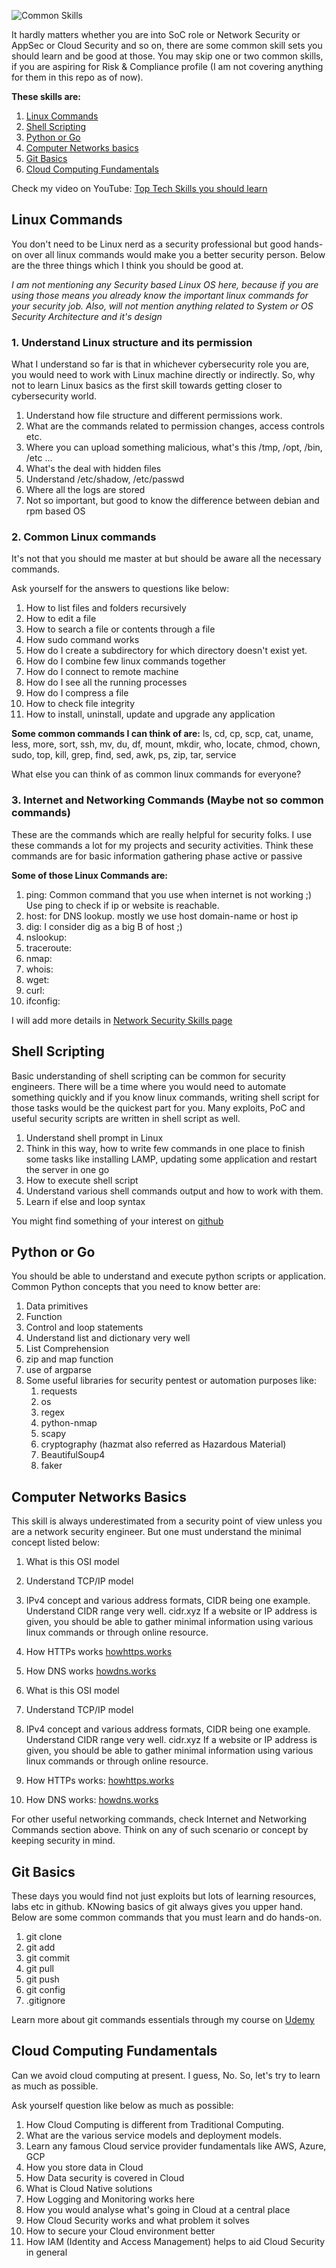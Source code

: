 ![Common Skills](images/common-skills.png)

It hardly matters whether you are into SoC role or Network Security or AppSec or Cloud Security and so on, there are some common skill sets you should learn and be good at those.
You may skip one or two common skills, if you are aspiring for Risk & Compliance profile (I am not covering anything for them in this repo as of now).

**These skills are:**
1. [Linux Commands](#linux-commands)
2. [Shell Scripting](#shell-scripting)
3. [Python or Go](#python-or-go)
4. [Computer Networks basics](#computer-networks-basics)
5. [Git Basics](#git-basics)
6. [Cloud Computing Fundamentals](#cloud-computing-fundamentals)

Check my video on YouTube: [Top Tech Skills you should learn](https://www.youtube.com/watch?v=dTZ69l844JM)

## Linux Commands
You don't need to be Linux nerd as a security professional but good hands-on over all linux commands would make you a better security person. 
Below are the three things which I think you should be good at.

_I am not mentioning any Security based Linux OS here, because if you are using those means you already know the important linux commands for your security job.
Also, will not mention anything related to System or OS Security Architecture and it's design_

### 1. Understand Linux structure and its permission
What I understand so far is that in whichever cybersecurity role you are, you would need to work with Linux machine directly or indirectly. So, why not to learn Linux basics as the first skill towards getting closer to cybersecurity world.
1. Understand how file structure and different permissions work.
2. What are the commands related to permission changes, access controls etc.
3. Where you can upload something malicious, what's this /tmp, /opt, /bin, /etc ...
4. What's the deal with hidden files
5. Understand /etc/shadow, /etc/passwd
6. Where all the logs are stored
7. Not so important, but good to know the difference between debian and rpm based OS

### 2. Common Linux commands
It's not that you should me master at but should be aware all the necessary commands.

Ask yourself for the answers to questions like below:
1. How to list files and folders recursively
2. How to edit a file
3. How to search a file or contents through a file
4. How sudo command works
5. How do I create a subdirectory for which directory doesn't exist yet.
6. How do I combine few linux commands together
7. How do I connect to remote machine
8. How do I see all the running processes
9. How do I compress a file
10. How to check file integrity
11. How to install, uninstall, update and upgrade any application

**Some common commands I can think of are:** 
ls, cd, cp, scp, cat, uname, less, more, sort, ssh, mv, du, df, mount, mkdir, who, locate, chmod, chown, sudo, top, kill, grep, find, sed, awk, ps, zip, tar, service

What else you can think of as common linux commands for everyone? 

### 3. Internet and Networking Commands (Maybe not so common commands)
These are the commands which are really helpful for security folks. 
I use these commands a lot for my projects and security activities. Think these commands are for basic information gathering phase active or passive

**Some of those Linux Commands are:**
1. ping: Common command that you use when internet is not working ;) Use ping to check if ip or website is reachable. 
2. host: for DNS lookup. mostly we use host domain-name or host ip
3. dig: I consider dig as a big B of host ;)
4. nslookup:
5. traceroute:
6. nmap:
7. whois:
8. wget:
9. curl:
10. ifconfig: 

I will add more details in [Network Security Skills page](network-security.md)

## Shell Scripting
Basic understanding of shell scripting can be common for security engineers. There will be a time where you would need to automate something quickly and if you know linux commands, writing shell script for those tasks would be the quickest part for you.
Many exploits, PoC and useful security scripts are written in shell script as well. 

1. Understand shell prompt in Linux
2. Think in this way, how to write few commands in one place to finish some tasks like installing LAMP, updating some application and restart the server in one go
3. How to execute shell script
4. Understand various shell commands output and how to work with them.
5. Learn if else and loop syntax

You might find something of your interest on [github](https://github.com/search?l=Shell&q=security&type=Repositories)

## Python or Go
You should be able to understand and execute python scripts or application. Common Python concepts that you need to know better are:

1. Data primitives 
2. Function 
3. Control and loop statements 
4. Understand list and dictionary very well
5. List Comprehension
6. zip and map function
7. use of argparse
8. Some useful libraries for security pentest or automation purposes like:
   1. requests
   2. os
   3. regex
   4. python-nmap
   5. scapy
   6. cryptography (hazmat also referred as Hazardous Material)
   7. BeautifulSoup4
   8. faker

## Computer Networks Basics
This skill is always underestimated from a security point of view unless you are a network security engineer.
But one must understand the minimal concept listed below:
1. What is this OSI model 
2. Understand TCP/IP model 
3. IPv4 concept and various address formats, CIDR being one example. Understand CIDR range very well. cidr.xyz
If a website or IP address is given, you should be able to gather minimal information using various linux commands or through online resource. 
4. How HTTPs works [howhttps.works](howhttps.works)
5. How DNS works [howdns.works](howdns.works)

1. What is this OSI model 
2. Understand TCP/IP model 
3. IPv4 concept and various address formats, CIDR being one example. Understand CIDR range very well. cidr.xyz
If a website or IP address is given, you should be able to gather minimal information using various linux commands or through online resource. 
4. How HTTPs works: [howhttps.works](https://howhttps.works/) 
5. How DNS works: [howdns.works](https://howdns.works/)

For other useful networking commands, check Internet and Networking Commands section above.
Think on any of such scenario or concept by keeping security in mind.

## Git Basics
These days you would find not just exploits but lots of learning resources, labs etc in github. KNowing basics of git always gives you upper hand.
Below are some common commands that you must learn and do hands-on. 
1. git clone
2. git add
3. git commit 
4. git pull 
5. git push 
6. git config 
7. .gitignore

Learn more about git commands essentials through my course on [Udemy](https://www.udemy.com/course/git-basics-for-everyone/?referralCode=69BF3B24DF4BBC73CF9E)

## Cloud Computing Fundamentals
Can we avoid cloud computing at present. I guess, No. So, let's try to learn as much as possible.

Ask yourself question like below as much as possible:
1. How Cloud Computing is different from Traditional Computing. 
2. What are the various service models and deployment models. 
3. Learn any famous Cloud service provider fundamentals like AWS, Azure, GCP 
4. How you store data in Cloud 
5. How Data security is covered in Cloud 
6. What is Cloud Native solutions 
7. How Logging and Monitoring works here 
8. How you would analyse what's going in Cloud at a central place 
9. How Cloud Security works and what problem it solves 
10. How to secure your Cloud environment better
11. How IAM (Identity and Access Management) helps to aid Cloud Security in general
